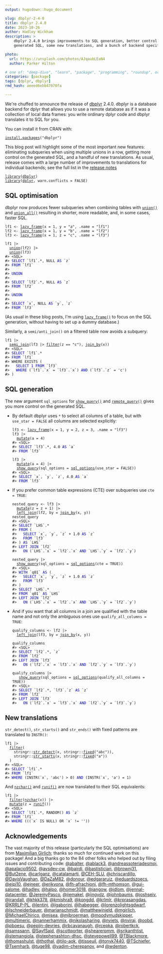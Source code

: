 ```yaml
---
output: hugodown::hugo_document

slug: dbplyr-2-4-0
title: dbplyr 2.4.0
date: 2023-10-26
author: Hadley Wickham
description: >
    dbplyr 2.4.0 brings improvements to SQL generation, better control over the
    generated SQL, some new translations, and a bunch of backend specific improvements.

photo:
  url: https://unsplash.com/photos/AJqaubLEaN4
  author: Parker Hilton

# one of: "deep-dive", "learn", "package", "programming", "roundup", or "other"
categories: [package] 
tags: [dplyr, dbplyr]
rmd_hash: aeeed6ebb47070fa

---
```


<!--
* also include something about dbplyr 2.3.1?
  * support for [`join_by()`](https://dplyr.tidyverse.org/reference/join_by.html)
  * many bugs introduced in 2.3.0 fixed

TODO:
* [x] Look over / edit the post's title in the yaml
* [x] Edit (or delete) the description; note this appears in the Twitter card
* [x] Pick category and tags (see existing with [`hugodown::tidy_show_meta()`](https://rdrr.io/pkg/hugodown/man/use_tidy_post.html))
* [x] Find photo & update yaml metadata
* [x] Create `thumbnail-sq.jpg`; height and width should be equal
* [x] Create `thumbnail-wd.jpg`; width should be >5x height
* [x] [`hugodown::use_tidy_thumbnails()`](https://rdrr.io/pkg/hugodown/man/use_tidy_post.html)
* [x] Add intro sentence, e.g. the standard tagline for the package
* [x] [`usethis::use_tidy_thanks()`](https://usethis.r-lib.org/reference/use_tidy_thanks.html)
-->

We're chuffed to announce the release of [dbplyr](http://dbplyr.tidyverse.org/) 2.4.0. dbplyr is a database backend for dplyr that allows you to use a remote database as if it was a collection of local data frames: you write ordinary dplyr code and dbplyr translates it to SQL for you.

You can install it from CRAN with:

<div class="highlight">

<pre class='chroma'><code class='language-r' data-lang='r'><span><span class='nf'><a href='https://rdrr.io/r/utils/install.packages.html'>install.packages</a></span><span class='o'>(</span><span class='s'>"dbplyr"</span><span class='o'>)</span></span></code></pre>

</div>

This blog post will highlight some of the most important new features: eliminating subqueries when using multiple unions in a row, getting more control on the generated SQL, and a handful of new translations. As usual, release comes with a large number of improvements to translations for individual backends; see the full list in the [release notes](https://github.com/tidyverse/dbplyr/releases/tag/v2.4.0)

<div class="highlight">

<pre class='chroma'><code class='language-r' data-lang='r'><span><span class='kr'><a href='https://rdrr.io/r/base/library.html'>library</a></span><span class='o'>(</span><span class='nv'><a href='https://dbplyr.tidyverse.org/'>dbplyr</a></span><span class='o'>)</span></span>
<span><span class='kr'><a href='https://rdrr.io/r/base/library.html'>library</a></span><span class='o'>(</span><span class='nv'><a href='https://dplyr.tidyverse.org'>dplyr</a></span>, warn.conflicts <span class='o'>=</span> <span class='kc'>FALSE</span><span class='o'>)</span></span></code></pre>

</div>

## SQL optimisation

dbplyr now produces fewer subqueries when combining tables with [`union()`](https://generics.r-lib.org/reference/setops.html) and [`union_all()`](https://dplyr.tidyverse.org/reference/setops.html) resulting in shorter, more readable, and, in some cases, faster SQL.

<div class="highlight">

<pre class='chroma'><code class='language-r' data-lang='r'><span><span class='nv'>lf1</span> <span class='o'>&lt;-</span> <span class='nf'><a href='https://dbplyr.tidyverse.org/reference/tbl_lazy.html'>lazy_frame</a></span><span class='o'>(</span>x <span class='o'>=</span> <span class='m'>1</span>, y <span class='o'>=</span> <span class='s'>"a"</span>, .name <span class='o'>=</span> <span class='s'>"lf1"</span><span class='o'>)</span></span>
<span><span class='nv'>lf2</span> <span class='o'>&lt;-</span> <span class='nf'><a href='https://dbplyr.tidyverse.org/reference/tbl_lazy.html'>lazy_frame</a></span><span class='o'>(</span>x <span class='o'>=</span> <span class='m'>1</span>, y <span class='o'>=</span> <span class='s'>"b"</span>, .name <span class='o'>=</span> <span class='s'>"lf2"</span><span class='o'>)</span></span>
<span><span class='nv'>lf3</span> <span class='o'>&lt;-</span> <span class='nf'><a href='https://dbplyr.tidyverse.org/reference/tbl_lazy.html'>lazy_frame</a></span><span class='o'>(</span>x <span class='o'>=</span> <span class='m'>1</span>, z <span class='o'>=</span> <span class='s'>"c"</span>, .name <span class='o'>=</span> <span class='s'>"lf3"</span><span class='o'>)</span></span>
<span></span>
<span><span class='nv'>lf1</span> <span class='o'>|&gt;</span> </span>
<span>  <span class='nf'><a href='https://generics.r-lib.org/reference/setops.html'>union</a></span><span class='o'>(</span><span class='nv'>lf2</span><span class='o'>)</span> <span class='o'>|&gt;</span></span>
<span>  <span class='nf'><a href='https://generics.r-lib.org/reference/setops.html'>union</a></span><span class='o'>(</span><span class='nv'>lf3</span><span class='o'>)</span></span>
<span><span class='c'>#&gt; &lt;SQL&gt;</span></span>
<span><span class='c'>#&gt; <span style='color: #0000BB;'>SELECT</span> `lf1`.*, NULL<span style='color: #0000BB;'> AS </span>`z`</span></span>
<span><span class='c'>#&gt; <span style='color: #0000BB;'>FROM</span> `lf1`</span></span>
<span><span class='c'>#&gt; </span></span>
<span><span class='c'>#&gt; <span style='color: #0000BB;'>UNION</span></span></span>
<span><span class='c'>#&gt; </span></span>
<span><span class='c'>#&gt; <span style='color: #0000BB;'>SELECT</span> `lf2`.*, NULL<span style='color: #0000BB;'> AS </span>`z`</span></span>
<span><span class='c'>#&gt; <span style='color: #0000BB;'>FROM</span> `lf2`</span></span>
<span><span class='c'>#&gt; </span></span>
<span><span class='c'>#&gt; <span style='color: #0000BB;'>UNION</span></span></span>
<span><span class='c'>#&gt; </span></span>
<span><span class='c'>#&gt; <span style='color: #0000BB;'>SELECT</span> `x`, NULL<span style='color: #0000BB;'> AS </span>`y`, `z`</span></span>
<span><span class='c'>#&gt; <span style='color: #0000BB;'>FROM</span> `lf3`</span></span>
<span></span></code></pre>

</div>

(As usual in these blog posts, I'm using [`lazy_frame()`](https://dbplyr.tidyverse.org/reference/tbl_lazy.html) to focus on the SQL generation, without having to set up a dummy database.)

Similarly, a `semi/anti_join()` on a filtered table now avoids a subquery:

<div class="highlight">

<pre class='chroma'><code class='language-r' data-lang='r'><span><span class='nv'>lf1</span> <span class='o'>|&gt;</span> </span>
<span>  <span class='nf'><a href='https://dplyr.tidyverse.org/reference/filter-joins.html'>semi_join</a></span><span class='o'>(</span><span class='nv'>lf3</span> <span class='o'>|&gt;</span> <span class='nf'><a href='https://dplyr.tidyverse.org/reference/filter.html'>filter</a></span><span class='o'>(</span><span class='nv'>z</span> <span class='o'>==</span> <span class='s'>"c"</span><span class='o'>)</span>, <span class='nf'><a href='https://dplyr.tidyverse.org/reference/join_by.html'>join_by</a></span><span class='o'>(</span><span class='nv'>x</span><span class='o'>)</span><span class='o'>)</span></span>
<span><span class='c'>#&gt; &lt;SQL&gt;</span></span>
<span><span class='c'>#&gt; <span style='color: #0000BB;'>SELECT</span> `lf1`.*</span></span>
<span><span class='c'>#&gt; <span style='color: #0000BB;'>FROM</span> `lf1`</span></span>
<span><span class='c'>#&gt; WHERE EXISTS (</span></span>
<span><span class='c'>#&gt;   <span style='color: #0000BB;'>SELECT 1 FROM</span> `lf3`</span></span>
<span><span class='c'>#&gt;   <span style='color: #0000BB;'>WHERE</span> (`lf1`.`x` = `lf3`.`x`)<span style='color: #0000BB;'> AND</span> (`lf3`.`z` = 'c')</span></span>
<span><span class='c'>#&gt; )</span></span>
<span></span></code></pre>

</div>

## SQL generation

The new argument `sql_options` for [`show_query()`](https://dplyr.tidyverse.org/reference/explain.html) and [`remote_query()`](https://dbplyr.tidyverse.org/reference/remote_name.html) gives you more control on the generated SQL.

-   By default dbplyr uses `*` to select all columns of a table, but with `use_star = FALSE` all columns are selected explicitly:

    <div class="highlight">

    <pre class='chroma'><code class='language-r' data-lang='r'><span><span class='nv'>lf3</span> <span class='o'>&lt;-</span> <span class='nf'><a href='https://dbplyr.tidyverse.org/reference/tbl_lazy.html'>lazy_frame</a></span><span class='o'>(</span>x <span class='o'>=</span> <span class='m'>1</span>, y <span class='o'>=</span> <span class='m'>2</span>, z <span class='o'>=</span> <span class='m'>3</span>, .name <span class='o'>=</span> <span class='s'>"lf3"</span><span class='o'>)</span></span>
    <span><span class='nv'>lf3</span> <span class='o'>|&gt;</span> </span>
    <span>  <span class='nf'><a href='https://dplyr.tidyverse.org/reference/mutate.html'>mutate</a></span><span class='o'>(</span>a <span class='o'>=</span> <span class='m'>4</span><span class='o'>)</span></span>
    <span><span class='c'>#&gt; &lt;SQL&gt;</span></span>
    <span><span class='c'>#&gt; <span style='color: #0000BB;'>SELECT</span> `lf3`.*, 4.0<span style='color: #0000BB;'> AS </span>`a`</span></span>
    <span><span class='c'>#&gt; <span style='color: #0000BB;'>FROM</span> `lf3`</span></span>
    <span></span><span></span>
    <span><span class='nv'>lf3</span> <span class='o'>|&gt;</span> </span>
    <span>  <span class='nf'><a href='https://dplyr.tidyverse.org/reference/mutate.html'>mutate</a></span><span class='o'>(</span>a <span class='o'>=</span> <span class='m'>4</span><span class='o'>)</span> <span class='o'>|&gt;</span> </span>
    <span>  <span class='nf'><a href='https://dplyr.tidyverse.org/reference/explain.html'>show_query</a></span><span class='o'>(</span>sql_options <span class='o'>=</span> <span class='nf'><a href='https://dbplyr.tidyverse.org/reference/sql_options.html'>sql_options</a></span><span class='o'>(</span>use_star <span class='o'>=</span> <span class='kc'>FALSE</span><span class='o'>)</span><span class='o'>)</span></span>
    <span><span class='c'>#&gt; &lt;SQL&gt;</span></span>
    <span><span class='c'>#&gt; <span style='color: #0000BB;'>SELECT</span> `x`, `y`, `z`, 4.0<span style='color: #0000BB;'> AS </span>`a`</span></span>
    <span><span class='c'>#&gt; <span style='color: #0000BB;'>FROM</span> `lf3`</span></span>
    <span></span></code></pre>

    </div>

-   If you prefer common table expressions (CTE) over subqueries use `cte = TRUE`:

    <div class="highlight">

    <pre class='chroma'><code class='language-r' data-lang='r'><span><span class='nv'>nested_query</span> <span class='o'>&lt;-</span> <span class='nv'>lf3</span> <span class='o'>|&gt;</span> </span>
    <span>  <span class='nf'><a href='https://dplyr.tidyverse.org/reference/mutate.html'>mutate</a></span><span class='o'>(</span>z <span class='o'>=</span> <span class='nv'>z</span> <span class='o'>+</span> <span class='m'>1</span><span class='o'>)</span> <span class='o'>|&gt;</span> </span>
    <span>  <span class='nf'><a href='https://dplyr.tidyverse.org/reference/mutate-joins.html'>left_join</a></span><span class='o'>(</span><span class='nv'>lf2</span>, by <span class='o'>=</span> <span class='nf'><a href='https://dplyr.tidyverse.org/reference/join_by.html'>join_by</a></span><span class='o'>(</span><span class='nv'>x</span>, <span class='nv'>y</span><span class='o'>)</span><span class='o'>)</span></span>
    <span><span class='nv'>nested_query</span></span>
    <span><span class='c'>#&gt; &lt;SQL&gt;</span></span>
    <span><span class='c'>#&gt; <span style='color: #0000BB;'>SELECT</span> `LHS`.*</span></span>
    <span><span class='c'>#&gt; <span style='color: #0000BB;'>FROM</span> (</span></span>
    <span><span class='c'>#&gt;   <span style='color: #0000BB;'>SELECT</span> `x`, `y`, `z` + 1.0<span style='color: #0000BB;'> AS </span>`z`</span></span>
    <span><span class='c'>#&gt;   <span style='color: #0000BB;'>FROM</span> `lf3`</span></span>
    <span><span class='c'>#&gt; )<span style='color: #0000BB;'> AS </span>`LHS`</span></span>
    <span><span class='c'>#&gt; <span style='color: #0000BB;'>LEFT JOIN</span> `lf2`</span></span>
    <span><span class='c'>#&gt;   <span style='color: #0000BB;'>ON</span> (`LHS`.`x` = `lf2`.`x`<span style='color: #0000BB;'> AND</span> `LHS`.`y` = `lf2`.`y`)</span></span>
    <span></span><span></span>
    <span><span class='nv'>nested_query</span> <span class='o'>|&gt;</span> </span>
    <span>  <span class='nf'><a href='https://dplyr.tidyverse.org/reference/explain.html'>show_query</a></span><span class='o'>(</span>sql_options <span class='o'>=</span> <span class='nf'><a href='https://dbplyr.tidyverse.org/reference/sql_options.html'>sql_options</a></span><span class='o'>(</span>cte <span class='o'>=</span> <span class='kc'>TRUE</span><span class='o'>)</span><span class='o'>)</span></span>
    <span><span class='c'>#&gt; &lt;SQL&gt;</span></span>
    <span><span class='c'>#&gt; <span style='color: #0000BB;'>WITH</span> `q01` <span style='color: #0000BB;'>AS</span> (</span></span>
    <span><span class='c'>#&gt;   <span style='color: #0000BB;'>SELECT</span> `x`, `y`, `z` + 1.0<span style='color: #0000BB;'> AS </span>`z`</span></span>
    <span><span class='c'>#&gt;   <span style='color: #0000BB;'>FROM</span> `lf3`</span></span>
    <span><span class='c'>#&gt; )</span></span>
    <span><span class='c'>#&gt; <span style='color: #0000BB;'>SELECT</span> `LHS`.*</span></span>
    <span><span class='c'>#&gt; <span style='color: #0000BB;'>FROM</span> `q01`<span style='color: #0000BB;'> AS </span>`LHS`</span></span>
    <span><span class='c'>#&gt; <span style='color: #0000BB;'>LEFT JOIN</span> `lf2`</span></span>
    <span><span class='c'>#&gt;   <span style='color: #0000BB;'>ON</span> (`LHS`.`x` = `lf2`.`x`<span style='color: #0000BB;'> AND</span> `LHS`.`y` = `lf2`.`y`)</span></span>
    <span></span></code></pre>

    </div>

-   And if you want that all columns in a join are qualified with the table name and not only the ambiguous ones use `qualify_all_columns = TRUE`:

    <div class="highlight">

    <pre class='chroma'><code class='language-r' data-lang='r'><span><span class='nv'>qualify_columns</span> <span class='o'>&lt;-</span> <span class='nv'>lf2</span> <span class='o'>|&gt;</span> </span>
    <span>  <span class='nf'><a href='https://dplyr.tidyverse.org/reference/mutate-joins.html'>left_join</a></span><span class='o'>(</span><span class='nv'>lf3</span>, by <span class='o'>=</span> <span class='nf'><a href='https://dplyr.tidyverse.org/reference/join_by.html'>join_by</a></span><span class='o'>(</span><span class='nv'>x</span>, <span class='nv'>y</span><span class='o'>)</span><span class='o'>)</span></span>
    <span></span>
    <span><span class='nv'>qualify_columns</span></span>
    <span><span class='c'>#&gt; &lt;SQL&gt;</span></span>
    <span><span class='c'>#&gt; <span style='color: #0000BB;'>SELECT</span> `lf2`.*, `z`</span></span>
    <span><span class='c'>#&gt; <span style='color: #0000BB;'>FROM</span> `lf2`</span></span>
    <span><span class='c'>#&gt; <span style='color: #0000BB;'>LEFT JOIN</span> `lf3`</span></span>
    <span><span class='c'>#&gt;   <span style='color: #0000BB;'>ON</span> (`lf2`.`x` = `lf3`.`x`<span style='color: #0000BB;'> AND</span> `lf2`.`y` = `lf3`.`y`)</span></span>
    <span></span><span></span>
    <span><span class='nv'>qualify_columns</span> <span class='o'>|&gt;</span> </span>
    <span>   <span class='nf'><a href='https://dplyr.tidyverse.org/reference/explain.html'>show_query</a></span><span class='o'>(</span>sql_options <span class='o'>=</span> <span class='nf'><a href='https://dbplyr.tidyverse.org/reference/sql_options.html'>sql_options</a></span><span class='o'>(</span>qualify_all_columns <span class='o'>=</span> <span class='kc'>TRUE</span><span class='o'>)</span><span class='o'>)</span></span>
    <span><span class='c'>#&gt; &lt;SQL&gt;</span></span>
    <span><span class='c'>#&gt; <span style='color: #0000BB;'>SELECT</span> `lf2`.*, `lf3`.`z`<span style='color: #0000BB;'> AS </span>`z`</span></span>
    <span><span class='c'>#&gt; <span style='color: #0000BB;'>FROM</span> `lf2`</span></span>
    <span><span class='c'>#&gt; <span style='color: #0000BB;'>LEFT JOIN</span> `lf3`</span></span>
    <span><span class='c'>#&gt;   <span style='color: #0000BB;'>ON</span> (`lf2`.`x` = `lf3`.`x`<span style='color: #0000BB;'> AND</span> `lf2`.`y` = `lf3`.`y`)</span></span>
    <span></span></code></pre>

    </div>

## New translations

`str_detect()`, `str_starts()` and `str_ends()` with fixed patterns are translated to `INSTR()`:

<div class="highlight">

<pre class='chroma'><code class='language-r' data-lang='r'><span><span class='nv'>lf1</span> <span class='o'>|&gt;</span> </span>
<span>  <span class='nf'><a href='https://dplyr.tidyverse.org/reference/filter.html'>filter</a></span><span class='o'>(</span></span>
<span>    <span class='nf'>stringr</span><span class='nf'>::</span><span class='nf'><a href='https://stringr.tidyverse.org/reference/str_detect.html'>str_detect</a></span><span class='o'>(</span><span class='nv'>x</span>, <span class='nf'>stringr</span><span class='nf'>::</span><span class='nf'><a href='https://stringr.tidyverse.org/reference/modifiers.html'>fixed</a></span><span class='o'>(</span><span class='s'>"abc"</span><span class='o'>)</span><span class='o'>)</span>,</span>
<span>    <span class='nf'>stringr</span><span class='nf'>::</span><span class='nf'><a href='https://stringr.tidyverse.org/reference/str_starts.html'>str_starts</a></span><span class='o'>(</span><span class='nv'>x</span>, <span class='nf'>stringr</span><span class='nf'>::</span><span class='nf'><a href='https://stringr.tidyverse.org/reference/modifiers.html'>fixed</a></span><span class='o'>(</span><span class='s'>"a"</span><span class='o'>)</span><span class='o'>)</span></span>
<span>  <span class='o'>)</span></span>
<span><span class='c'>#&gt; &lt;SQL&gt;</span></span>
<span><span class='c'>#&gt; <span style='color: #0000BB;'>SELECT</span> `lf1`.*</span></span>
<span><span class='c'>#&gt; <span style='color: #0000BB;'>FROM</span> `lf1`</span></span>
<span><span class='c'>#&gt; <span style='color: #0000BB;'>WHERE</span> (INSTR(`x`, 'abc') &gt; 0)<span style='color: #0000BB;'> AND</span> (INSTR(`x`, 'a') = 1)</span></span>
<span></span></code></pre>

</div>

And [`nzchar()`](https://rdrr.io/r/base/nchar.html) and [`runif()`](https://rdrr.io/r/stats/Uniform.html) are now translated to their SQL equivalents:

<div class="highlight">

<pre class='chroma'><code class='language-r' data-lang='r'><span><span class='nv'>lf1</span> <span class='o'>|&gt;</span> </span>
<span>  <span class='nf'><a href='https://dplyr.tidyverse.org/reference/filter.html'>filter</a></span><span class='o'>(</span><span class='nf'><a href='https://rdrr.io/r/base/nchar.html'>nzchar</a></span><span class='o'>(</span><span class='nv'>x</span><span class='o'>)</span><span class='o'>)</span> <span class='o'>|&gt;</span> </span>
<span>  <span class='nf'><a href='https://dplyr.tidyverse.org/reference/mutate.html'>mutate</a></span><span class='o'>(</span>z <span class='o'>=</span> <span class='nf'><a href='https://rdrr.io/r/stats/Uniform.html'>runif</a></span><span class='o'>(</span><span class='o'>)</span><span class='o'>)</span></span>
<span><span class='c'>#&gt; &lt;SQL&gt;</span></span>
<span><span class='c'>#&gt; <span style='color: #0000BB;'>SELECT</span> `lf1`.*, RANDOM()<span style='color: #0000BB;'> AS </span>`z`</span></span>
<span><span class='c'>#&gt; <span style='color: #0000BB;'>FROM</span> `lf1`</span></span>
<span><span class='c'>#&gt; <span style='color: #0000BB;'>WHERE</span> (((`x` IS NULL) OR `x` != ''))</span></span>
<span></span></code></pre>

</div>

## Acknowledgements

The vast majority of this release (particularly the SQL optimisations) are from [Maximilian Girlich](https://github.com/mgirlich); thanks so much for continued work on this package! And a big thanks go to the 84 other folks who helped out by filing issues and contributing code: [@abalter](https://github.com/abalter), [@ablack3](https://github.com/ablack3), [@andreassoteriadesmoj](https://github.com/andreassoteriadesmoj), [@apalacio9502](https://github.com/apalacio9502), [@avsdev-cw](https://github.com/avsdev-cw), [@bairdj](https://github.com/bairdj), [@bastistician](https://github.com/bastistician), [@brownj31](https://github.com/brownj31), [@But2ene](https://github.com/But2ene), [@carlganz](https://github.com/carlganz), [@catalamarti](https://github.com/catalamarti), [@CEH-SLU](https://github.com/CEH-SLU), [@chriscardillo](https://github.com/chriscardillo), [@DavisVaughan](https://github.com/DavisVaughan), [@DaZaM82](https://github.com/DaZaM82), [@donour](https://github.com/donour), [@edgararuiz](https://github.com/edgararuiz), [@eduardszoecs](https://github.com/eduardszoecs), [@eipi10](https://github.com/eipi10), [@ejneer](https://github.com/ejneer), [@erikvona](https://github.com/erikvona), [@fh-afrachioni](https://github.com/fh-afrachioni), [@fh-mthomson](https://github.com/fh-mthomson), [@gui-salome](https://github.com/gui-salome), [@hadley](https://github.com/hadley), [@halpo](https://github.com/halpo), [@homer3018](https://github.com/homer3018), [@iangow](https://github.com/iangow), [@jdlom](https://github.com/jdlom), [@jennal-datacenter](https://github.com/jennal-datacenter), [@JeremyPasco](https://github.com/JeremyPasco), [@jiemakel](https://github.com/jiemakel), [@jingydz](https://github.com/jingydz), [@johnbaums](https://github.com/johnbaums), [@joshseiv](https://github.com/joshseiv), [@jrandall](https://github.com/jrandall), [@khkk378](https://github.com/khkk378), [@kmishra9](https://github.com/kmishra9), [@kongdd](https://github.com/kongdd), [@krlmlr](https://github.com/krlmlr), [@krprasangdas](https://github.com/krprasangdas), [@KRRLP-PL](https://github.com/KRRLP-PL), [@lentinj](https://github.com/lentinj), [@lgaborini](https://github.com/lgaborini), [@lhabegger](https://github.com/lhabegger), [@lorenzolightsgdwarf](https://github.com/lorenzolightsgdwarf), [@lschneiderbauer](https://github.com/lschneiderbauer), [@marianschmidt](https://github.com/marianschmidt), [@matthewjnield](https://github.com/matthewjnield), [@mgirlich](https://github.com/mgirlich), [@MichaelChirico](https://github.com/MichaelChirico), [@misea](https://github.com/misea), [@mjbroerman](https://github.com/mjbroerman), [@moodymudskipper](https://github.com/moodymudskipper), [@multimeric](https://github.com/multimeric), [@nannerhammix](https://github.com/nannerhammix), [@nikolasharing](https://github.com/nikolasharing), [@nviets](https://github.com/nviets), [@nviraj](https://github.com/nviraj), [@oobd](https://github.com/oobd), [@pboesu](https://github.com/pboesu), [@pepijn-devries](https://github.com/pepijn-devries), [@rbcavanaugh](https://github.com/rbcavanaugh), [@rcepka](https://github.com/rcepka), [@robertkck](https://github.com/robertkck), [@samssann](https://github.com/samssann), [@SayfSaid](https://github.com/SayfSaid), [@scottporter](https://github.com/scottporter), [@shearerpmm](https://github.com/shearerpmm), [@srikanthtist](https://github.com/srikanthtist), [@stemangiola](https://github.com/stemangiola), [@stephenashton-dhsc](https://github.com/stephenashton-dhsc), [@stevepowell99](https://github.com/stevepowell99), [@TBlackmore](https://github.com/TBlackmore), [@thomashulst](https://github.com/thomashulst), [@thothal](https://github.com/thothal), [@tilo-aok](https://github.com/tilo-aok), [@tisseuil](https://github.com/tisseuil), [@tonyk7440](https://github.com/tonyk7440), [@TSchiefer](https://github.com/TSchiefer), [@Tsemharb](https://github.com/Tsemharb), [@tuge98](https://github.com/tuge98), [@vadim-cherepanov](https://github.com/vadim-cherepanov), and [@wdenton](https://github.com/wdenton).

